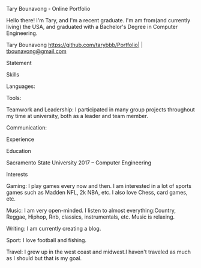 Tary Bounavong - Online Portfolio

Hello there! I'm Tary, and I'm a recent graduate. I'm am from(and currently living) the USA, and graduated with a Bachelor's Degree in Computer Engineering.

Tary Bounavong https://github.com/tarybbb/Portfolio| | tbounavong@gmail.com

Statement

Skills

Languages:

Tools:

Teamwork and Leadership: I participated in many group projects throughout my time at university, both as a leader and team member.

Communication:

Experience

Education

Sacramento State University 2017 – Computer Engineering

Interests

Gaming: I play games every now and then. I am interested in a lot of sports games such as Madden NFL, 2k NBA, etc. I also love Chess, card games, etc.

Music: I am very open-minded. I listen to almost everything:Country, Reggae, Hiphop, Rnb, classics, instrumentals, etc. Music is relaxing.

Writing: I am currently creating a blog.

Sport: I love football and fishing.

Travel: I grew up in the west coast and midwest.I haven't traveled as much as I should but that is my goal.
